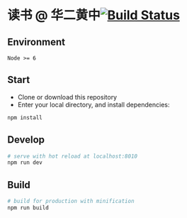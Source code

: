 # 读书 @ 华二黄中[![Build Status](https://travis-ci.org/CodeHEHZ/hehz-read-frontend.svg?branch=master)](https://travis-ci.org/CodeHEHZ/hehz-read-frontend)
## Environment

`Node >= 6`

## Start

 - Clone or download this repository
 - Enter your local directory, and install dependencies:

``` bash
npm install
```

## Develop

``` bash
# serve with hot reload at localhost:8010
npm run dev
```

## Build

``` bash
# build for production with minification
npm run build
```
